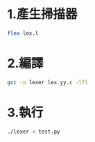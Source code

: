 # 1.產生掃描器
```bash
flex lex.l
```
# 2.編譯
```bash
gcc -o lexer lex.yy.c -lfl
```
# 3.執行
```bash
./lexer < test.py
```